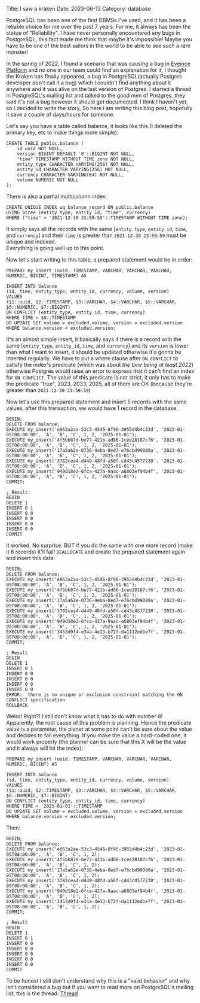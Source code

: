 Title: I saw a kraken
Date: 2023-06-13
Category: database

PostgreSQL has been one of the first DBMSs I've used, and it has been a reliable choice for me over the past 7 years.
For me, it always has been the statue of "Reliability". I have never personally encountered any bugs in PostgreSQL, this fact
made me think that maybe it's impossible! Maybe you have to be one of the best sailors in the world to be able to see such a rare monster!  

In the spring of 2022, I found a scenario that was causing a bug in [Eveince Platform](https://eveince.com) and no one in our team could find an explanation for it, I thought the Kraken has finally appeared, a bug in PostgreSQL(actually Postgres developer don't call it a bug) which
I couldn't find anything about it anywhere and it was alive on the last version of Postgres.
I started a thread in PostgreSQL's mailing list and talked to the good men of Postgres, they said it's not a bug however it should get documented.
I think I haven't yet, so I decided to write the story, So here I am writing this blog post, hopefully it save a couple of days/hours for someone.

Let's say you have a table called balance, it looks like this (I deleted the primary key, etc to make things more simple):  
```
CREATE TABLE public.balance (
    id uuid NOT NULL,
    version BIGINT DEFAULT '0'::BIGINT NOT NULL,
    "time" TIMESTAMP WITHOUT TIME zone NOT NULL,
    entity_type CHARACTER VARYING(256) NOT NULL,
    entity_id CHARACTER VARYING(256) NOT NULL,
    currency CHARACTER VARYING(64) NOT NULL,
    volume NUMERIC NOT NULL
);
```

There is also a partial multicolumn index:  
```
CREATE UNIQUE INDEX uq_balance_record ON public.balance
USING btree (entity_type, entity_id, "time", currency)
WHERE ("time" > '2021-12-30 23:59:59'::TIMESTAMP WITHOUT TIME zone);
```

It simply says all the records with the same [`entity_type`, `entity_id`, `time`, and `currency`] and
their `time` is greater than `2021-12-30 23:59:59` must be unique and indexed.  
Everything is going well up to this point.

Now let's start writing to this table, a prepared statement would be in order:
```
PREPARE my_insert (uuid, TIMESTAMP, VARCHAR, VARCHAR, VARCHAR, NUMERIC, BIGINT, TIMESTAMP) AS

INSERT INTO balance
(id, time, entity_type, entity_id, currency, volume, version)
VALUES
($1::uuid, $2::TIMESTAMP, $3::VARCHAR, $4::VARCHAR, $5::VARCHAR, $6::NUMERIC, $7::BIGINT)
ON CONFLICT (entity_type, entity_id, time, currency)
WHERE TIME > $8::TIMESTAMP
DO UPDATE SET volume = excluded.volume, version = excluded.version
WHERE balance.version < excluded.version;
```

It's an almost simple insert, it basically says if there is a record with the same [`entity_type`, `entity_id`, `time`, and `currency`]
and its `version` is lower than what I want to insert, it should be updated otherwise it's gonna be inserted regularly. We have to put a where clause
after `ON CONFLICT` to satisfy the index's predicate (which was about *the time being at least 2022*) otherwise Postgres would raise an error to
express that it can't find an index for `ON CONFLICT`. The value of this predicate is not strict, it only has to make the predicate "true",
2023, 2033, 2025, all of them are OK (because they're greater than `2021-12-30 23:59:59`)

Now let's use this prepared statement and insert 5 records with the same values, after this transaction, we would have 1 record in the database.

```
BEGIN;
DELETE FROM balance;
EXECUTE my_insert('e063a2aa-53c3-4546-8f90-3955d4b4c23d', '2023-01-05T08:00:00', 'A', 'B', 'C', 1, 2, '2025-01-01');
EXECUTE my_insert('4f5bb87d-be77-421b-ad86-1cee28187cf6', '2023-01-05T08:00:00', 'A', 'B', 'C', 1, 2, '2025-01-01');
EXECUTE my_insert('17a5a62e-0736-4eba-8ed7-e76cbd99080a', '2023-01-05T08:00:00', 'A', 'B', 'C', 1, 2, '2025-01-01');
EXECUTE my_insert('3782cea4-d449-48fd-a56f-cd43c4577230', '2023-01-05T08:00:00', 'A', 'B', 'C', 1, 2, '2025-01-01');
EXECUTE my_insert('949d18e2-6fca-427a-9aac-a6803ef94b4f', '2023-01-05T08:00:00', 'A', 'B', 'C', 1, 2, '2025-01-01');
COMMIT;

; Result:
BEGIN
DELETE 1
INSERT 0 1
INSERT 0 0
INSERT 0 0
INSERT 0 0
INSERT 0 0
COMMIT
```

It worked. No surprise. BUT if you do the same with one more record (make it 6 records) it'll fail!
`DEALLOCATE` and create the prepared statement again and insert this data:
```
BEGIN;
DELETE FROM balance;
EXECUTE my_insert('e063a2aa-53c3-4546-8f90-3955d4b4c23d', '2023-01-05T08:00:00', 'A', 'B', 'C', 1, 2, '2025-01-01');
EXECUTE my_insert('4f5bb87d-be77-421b-ad86-1cee28187cf6', '2023-01-05T08:00:00', 'A', 'B', 'C', 1, 2, '2025-01-01');
EXECUTE my_insert('17a5a62e-0736-4eba-8ed7-e76cbd99080a', '2023-01-05T08:00:00', 'A', 'B', 'C', 1, 2, '2025-01-01');
EXECUTE my_insert('3782cea4-d449-48fd-a56f-cd43c4577230', '2023-01-05T08:00:00', 'A', 'B', 'C', 1, 2, '2025-01-01');
EXECUTE my_insert('949d18e2-6fca-427a-9aac-a6803ef94b4f', '2023-01-05T08:00:00', 'A', 'B', 'C', 1, 2, '2025-01-01');
EXECUTE my_insert('3453d9f4-e34a-4e13-b72f-da1112edbe7f', '2023-01-05T08:00:00', 'A', 'B', 'C', 1, 2, '2025-01-01');
COMMIT;

; Result
BEGIN
DELETE 1
INSERT 0 1
INSERT 0 0
INSERT 0 0
INSERT 0 0
INSERT 0 0
ERROR:  there is no unique or exclusion constraint matching the ON CONFLICT specification
ROLLBACK
```

Weird! Right?! I still don't know what it has to do with number 6!  
Apparently, the root cause of this problem is planning. Hence the predicate value is a parameter, the planer at some point can't be
sure about the value and decides to fail everything. If you make the value a hard-coded one, it would work properly
(the planner can be sure that this X will be the value and it always will hit the index):
```
PREPARE my_insert (uuid, TIMESTAMP, VARCHAR, VARCHAR, VARCHAR, NUMERIC, BIGINT) AS

INSERT INTO balance
(id, time, entity_type, entity_id, currency, volume, version)
VALUES
($1::uuid, $2::TIMESTAMP, $3::VARCHAR, $4::VARCHAR, $5::VARCHAR, $6::NUMERIC, $7::BIGINT)
ON CONFLICT (entity_type, entity_id, time, currency)
WHERE TIME > '2025-01-01'::TIMESTAMP
DO UPDATE SET volume = excluded.volume, version = excluded.version
WHERE balance.version < excluded.version;
```

Then:  
```
BEGIN;
DELETE FROM balance;
EXECUTE my_insert('e063a2aa-53c3-4546-8f90-3955d4b4c23d', '2023-01-05T08:00:00', 'A', 'B', 'C', 1, 2);
EXECUTE my_insert('4f5bb87d-be77-421b-ad86-1cee28187cf6', '2023-01-05T08:00:00', 'A', 'B', 'C', 1, 2);
EXECUTE my_insert('17a5a62e-0736-4eba-8ed7-e76cbd99080a', '2023-01-05T08:00:00', 'A', 'B', 'C', 1, 2);
EXECUTE my_insert('3782cea4-d449-48fd-a56f-cd43c4577230', '2023-01-05T08:00:00', 'A', 'B', 'C', 1, 2);
EXECUTE my_insert('949d18e2-6fca-427a-9aac-a6803ef94b4f', '2023-01-05T08:00:00', 'A', 'B', 'C', 1, 2);
EXECUTE my_insert('3453d9f4-e34a-4e13-b72f-da1112edbe7f', '2023-01-05T08:00:00', 'A', 'B', 'C', 1, 2);
COMMIT;

; Result
BEGIN
DELETE 1
INSERT 0 1
INSERT 0 0
INSERT 0 0
INSERT 0 0
INSERT 0 0
INSERT 0 0
COMMIT
```

To be honest I still don't understand why this is a "valid behavior" and why isn't considered a bug but
if you want to read more on  PostgreSQL's mailing list, this is the thread:
[Thread](https://www.postgresql.org/message-id/flat/17445-fb74db6348391e85%40postgresql.org)


